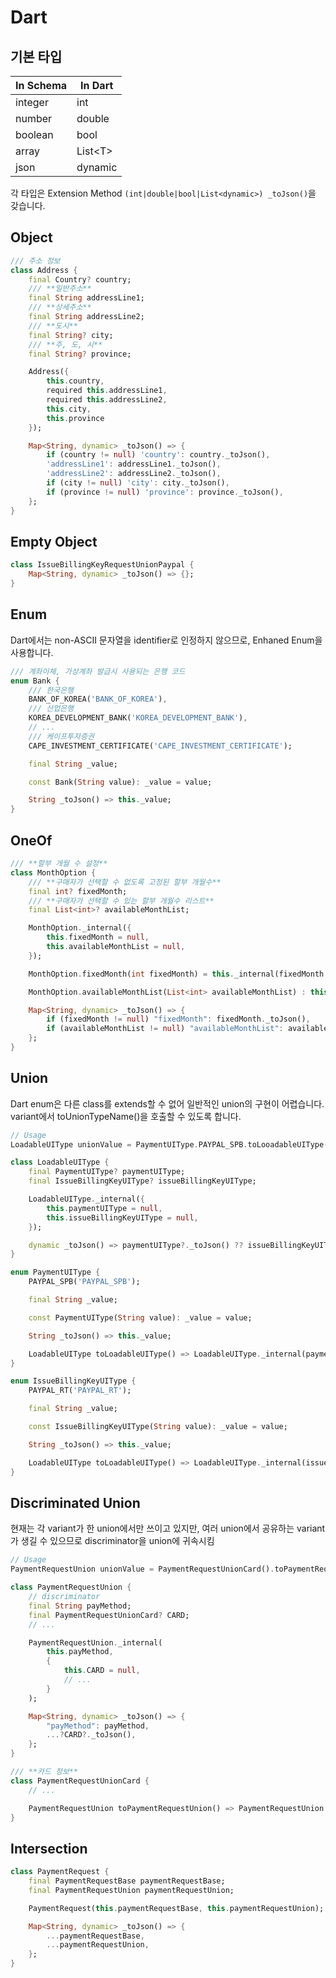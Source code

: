 # Dart

## 기본 타입

| In Schema | In Dart   |
| --------- | --------- |
| integer   | int       |
| number    | double    |
| boolean   | bool      |
| array     | List\<T\> |
| json      | dynamic   |

각 타입은 Extension Method `(int|double|bool|List<dynamic>) _toJson()`을
갖습니다.

## Object

```dart
/// 주소 정보
class Address {
    final Country? country;
    /// **일반주소**
    final String addressLine1;
    /// **상세주소**
    final String addressLine2;
    /// **도시**
    final String? city;
    /// **주, 도, 시**
    final String? province;

    Address({
        this.country,
        required this.addressLine1,
        required this.addressLine2,
        this.city,
        this.province
    });

    Map<String, dynamic> _toJson() => {
        if (country != null) 'country': country._toJson(),
        'addressLine1': addressLine1._toJson(),
        'addressLine2': addressLine2._toJson(),
        if (city != null) 'city': city._toJson(),
        if (province != null) 'province': province._toJson(),
    };
}
```

## Empty Object

```dart
class IssueBillingKeyRequestUnionPaypal {
    Map<String, dynamic> _toJson() => {};
}
```

## Enum

Dart에서는 non-ASCII 문자열을 identifier로 인정하지 않으므로, Enhaned Enum을
사용합니다.

```dart
/// 계좌이체, 가상계좌 발급시 사용되는 은행 코드
enum Bank {
    /// 한국은행
    BANK_OF_KOREA('BANK_OF_KOREA'),
    /// 산업은행
    KOREA_DEVELOPMENT_BANK('KOREA_DEVELOPMENT_BANK'),
    // ...
    /// 케이프투자증권
    CAPE_INVESTMENT_CERTIFICATE('CAPE_INVESTMENT_CERTIFICATE');

    final String _value;

    const Bank(String value): _value = value;

    String _toJson() => this._value;
}
```

## OneOf

```dart
/// **할부 개월 수 설정**
class MonthOption {
    /// **구매자가 선택할 수 없도록 고정된 할부 개월수**
    final int? fixedMonth;
    /// **구매자가 선택할 수 있는 할부 개월수 리스트**
    final List<int>? availableMonthList;

    MonthOption._internal({
        this.fixedMonth = null,
        this.availableMonthList = null,
    });

    MonthOption.fixedMonth(int fixedMonth) = this._internal(fixedMonth: fixedMonth);

    MonthOption.availableMonthList(List<int> availableMonthList) : this.internal(availableMonthList: availableMonthList);

    Map<String, dynamic> _toJson() => {
        if (fixedMonth != null) "fixedMonth": fixedMonth._toJson(),
        if (availableMonthList != null) "availableMonthList": availableMonthList._toJson(),
    };
}
```

## Union

Dart enum은 다른 class를 extends할 수 없어 일반적인 union의 구현이 어렵습니다.
variant에서 toUnionTypeName()을 호출할 수 있도록 합니다.

```dart
// Usage
LoadableUIType unionValue = PaymentUIType.PAYPAL_SPB.toLooadableUIType();

class LoadableUIType {
    final PaymentUIType? paymentUIType;
    final IssueBillingKeyUIType? issueBillingKeyUIType;

    LoadableUIType._internal({
        this.paymentUIType = null,
        this.issueBillingKeyUIType = null,
    });

    dynamic _toJson() => paymentUIType?._toJson() ?? issueBillingKeyUIType?._toJson();
}

enum PaymentUIType {
    PAYPAL_SPB('PAYPAL_SPB');

    final String _value;

    const PaymentUIType(String value): _value = value;

    String _toJson() => this._value;

    LoadableUIType toLoadableUIType() => LoadableUIType._internal(paymentUIType: this);
}

enum IssueBillingKeyUIType {
    PAYPAL_RT('PAYPAL_RT');

    final String _value;

    const IssueBillingKeyUIType(String value): _value = value;

    String _toJson() => this._value;

    LoadableUIType toLoadableUIType() => LoadableUIType._internal(issueBillingKeyUIType: this);
}
```

## Discriminated Union

현재는 각 variant가 한 union에서만 쓰이고 있지만, 여러 union에서 공유하는
variant가 생길 수 있으므로 discriminator을 union에 귀속시킴

```dart
// Usage
PaymentRequestUnion unionValue = PaymentRequestUnionCard().toPaymentRequestUnion();

class PaymentRequestUnion {
    // discriminator
    final String payMethod;
    final PaymentRequestUnionCard? CARD;
    // ...

    PaymentRequestUnion._internal(
        this.payMethod,
        {
            this.CARD = null,
            // ...
        }
    );

    Map<String, dynamic> _toJson() => {
        "payMethod": payMethod,
        ...?CARD?._toJson(),
    };    
}

/// **카드 정보**
class PaymentRequestUnionCard {
    // ...

    PaymentRequestUnion toPaymentRequestUnion() => PaymentRequestUnion._internal("CARD", CARD: this);
}
```

## Intersection

```dart
class PaymentRequest {
    final PaymentRequestBase paymentRequestBase;
    final PaymentRequestUnion paymentRequestUnion;

    PaymentRequest(this.paymentRequestBase, this.paymentRequestUnion);

    Map<String, dynamic> _toJson() => {
        ...paymentRequestBase,
        ...paymentRequestUnion,
    };
}
```
